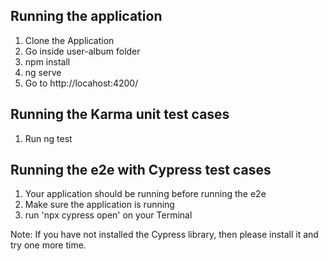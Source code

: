 ## Running the application
1. Clone the Application
2. Go inside user-album folder
3. npm install
4. ng serve
5. Go to http://locahost:4200/

## Running the Karma unit test cases
1. Run ng test

## Running the e2e with Cypress test cases

1. Your application should be running before running the e2e
2. Make sure the application is running 
3. run 'npx cypress open' on your Terminal

Note: If you have not installed the Cypress library, then please install it and try one more time.